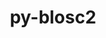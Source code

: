 ---
title: "py-blosc2"
layout: cache
categories: [package, develop]
meta: {"versions": ["2.6.2"], "compilers": ["gcc@=11.4.0"], "oss": ["ubuntu22.04"], "platforms": ["linux"], "targets": ["x86_64_v3"], "stacks": ["e4s", "root"], "num_specs": 13, "num_specs_by_stack": {"e4s": 13, "root": 13}}
spec_details: [{"hash": "x3zgg4ihy35mltvza7n22carf4ci4stp", "compiler": "gcc@=11.4.0", "versions": ["2.6.2"], "os": "ubuntu22.04", "platform": "linux", "target": "x86_64_v3", "variants": ["build_system=python_pip"], "stacks": ["e4s", "root"], "size": "-", "tarball": "https://binaries.spack.io/develop/build_cache/linux-ubuntu22.04-x86_64_v3/gcc-11.4.0/py-blosc2-2.6.2/linux-ubuntu22.04-x86_64_v3-gcc-11.4.0-py-blosc2-2.6.2-x3zgg4ihy35mltvza7n22carf4ci4stp.spack"}, {"hash": "b3be47yuclzlsalh7kd6yyotrb45c4os", "compiler": "gcc@=11.4.0", "versions": ["2.6.2"], "os": "ubuntu22.04", "platform": "linux", "target": "x86_64_v3", "variants": ["build_system=python_pip"], "stacks": ["e4s", "root"], "size": "-", "tarball": "https://binaries.spack.io/develop/build_cache/linux-ubuntu22.04-x86_64_v3/gcc-11.4.0/py-blosc2-2.6.2/linux-ubuntu22.04-x86_64_v3-gcc-11.4.0-py-blosc2-2.6.2-b3be47yuclzlsalh7kd6yyotrb45c4os.spack"}, {"hash": "pd2n7bvqbewubogu7h26jswaxikw6jiz", "compiler": "gcc@=11.4.0", "versions": ["2.6.2"], "os": "ubuntu22.04", "platform": "linux", "target": "x86_64_v3", "variants": ["build_system=python_pip"], "stacks": ["e4s", "root"], "size": "-", "tarball": "https://binaries.spack.io/develop/build_cache/linux-ubuntu22.04-x86_64_v3/gcc-11.4.0/py-blosc2-2.6.2/linux-ubuntu22.04-x86_64_v3-gcc-11.4.0-py-blosc2-2.6.2-pd2n7bvqbewubogu7h26jswaxikw6jiz.spack"}, {"hash": "jtw5higzkzckel77s333douc2k7a2ive", "compiler": "gcc@=11.4.0", "versions": ["2.6.2"], "os": "ubuntu22.04", "platform": "linux", "target": "x86_64_v3", "variants": ["build_system=python_pip"], "stacks": ["e4s", "root"], "size": "-", "tarball": "https://binaries.spack.io/develop/build_cache/linux-ubuntu22.04-x86_64_v3/gcc-11.4.0/py-blosc2-2.6.2/linux-ubuntu22.04-x86_64_v3-gcc-11.4.0-py-blosc2-2.6.2-jtw5higzkzckel77s333douc2k7a2ive.spack"}, {"hash": "is33rydydynkhe2ipm64ev773f6kzaos", "compiler": "gcc@=11.4.0", "versions": ["2.6.2"], "os": "ubuntu22.04", "platform": "linux", "target": "x86_64_v3", "variants": ["build_system=python_pip"], "stacks": ["e4s", "root"], "size": "-", "tarball": "https://binaries.spack.io/develop/build_cache/linux-ubuntu22.04-x86_64_v3/gcc-11.4.0/py-blosc2-2.6.2/linux-ubuntu22.04-x86_64_v3-gcc-11.4.0-py-blosc2-2.6.2-is33rydydynkhe2ipm64ev773f6kzaos.spack"}, {"hash": "mtgzypa6fxuiragb7c32luuwnfyrqfsy", "compiler": "gcc@=11.4.0", "versions": ["2.6.2"], "os": "ubuntu22.04", "platform": "linux", "target": "x86_64_v3", "variants": ["build_system=python_pip"], "stacks": ["e4s", "root"], "size": "-", "tarball": "https://binaries.spack.io/develop/build_cache/linux-ubuntu22.04-x86_64_v3/gcc-11.4.0/py-blosc2-2.6.2/linux-ubuntu22.04-x86_64_v3-gcc-11.4.0-py-blosc2-2.6.2-mtgzypa6fxuiragb7c32luuwnfyrqfsy.spack"}, {"hash": "pdvshbmbmfoiq34iwallartnauh2jntn", "compiler": "gcc@=11.4.0", "versions": ["2.6.2"], "os": "ubuntu22.04", "platform": "linux", "target": "x86_64_v3", "variants": ["build_system=python_pip"], "stacks": ["e4s", "root"], "size": "-", "tarball": "https://binaries.spack.io/develop/build_cache/linux-ubuntu22.04-x86_64_v3/gcc-11.4.0/py-blosc2-2.6.2/linux-ubuntu22.04-x86_64_v3-gcc-11.4.0-py-blosc2-2.6.2-pdvshbmbmfoiq34iwallartnauh2jntn.spack"}, {"hash": "h226xn4sw2pwtpx27yj55zxmpyaajfzl", "compiler": "gcc@=11.4.0", "versions": ["2.6.2"], "os": "ubuntu22.04", "platform": "linux", "target": "x86_64_v3", "variants": ["build_system=python_pip"], "stacks": ["e4s", "root"], "size": "-", "tarball": "https://binaries.spack.io/develop/build_cache/linux-ubuntu22.04-x86_64_v3/gcc-11.4.0/py-blosc2-2.6.2/linux-ubuntu22.04-x86_64_v3-gcc-11.4.0-py-blosc2-2.6.2-h226xn4sw2pwtpx27yj55zxmpyaajfzl.spack"}, {"hash": "26b26wn3bipmlxz25cx4dxmyjztgfb7n", "compiler": "gcc@=11.4.0", "versions": ["2.6.2"], "os": "ubuntu22.04", "platform": "linux", "target": "x86_64_v3", "variants": ["build_system=python_pip"], "stacks": ["e4s", "root"], "size": "-", "tarball": "https://binaries.spack.io/develop/build_cache/linux-ubuntu22.04-x86_64_v3/gcc-11.4.0/py-blosc2-2.6.2/linux-ubuntu22.04-x86_64_v3-gcc-11.4.0-py-blosc2-2.6.2-26b26wn3bipmlxz25cx4dxmyjztgfb7n.spack"}, {"hash": "cdw7tjc547esbhw4mrxxth5pguxh5iro", "compiler": "gcc@=11.4.0", "versions": ["2.6.2"], "os": "ubuntu22.04", "platform": "linux", "target": "x86_64_v3", "variants": ["build_system=python_pip"], "stacks": ["e4s", "root"], "size": "-", "tarball": "https://binaries.spack.io/develop/build_cache/linux-ubuntu22.04-x86_64_v3/gcc-11.4.0/py-blosc2-2.6.2/linux-ubuntu22.04-x86_64_v3-gcc-11.4.0-py-blosc2-2.6.2-cdw7tjc547esbhw4mrxxth5pguxh5iro.spack"}, {"hash": "hwsp3aaohhcri2k4ljvzmzmyzx57lbog", "compiler": "gcc@=11.4.0", "versions": ["2.6.2"], "os": "ubuntu22.04", "platform": "linux", "target": "x86_64_v3", "variants": ["build_system=python_pip"], "stacks": ["e4s", "root"], "size": "-", "tarball": "https://binaries.spack.io/develop/build_cache/linux-ubuntu22.04-x86_64_v3/gcc-11.4.0/py-blosc2-2.6.2/linux-ubuntu22.04-x86_64_v3-gcc-11.4.0-py-blosc2-2.6.2-hwsp3aaohhcri2k4ljvzmzmyzx57lbog.spack"}, {"hash": "uph7vnx3ztmerf226fu4cfhhhifdvcbs", "compiler": "gcc@=11.4.0", "versions": ["2.6.2"], "os": "ubuntu22.04", "platform": "linux", "target": "x86_64_v3", "variants": ["build_system=python_pip"], "stacks": ["e4s", "root"], "size": "-", "tarball": "https://binaries.spack.io/develop/build_cache/linux-ubuntu22.04-x86_64_v3/gcc-11.4.0/py-blosc2-2.6.2/linux-ubuntu22.04-x86_64_v3-gcc-11.4.0-py-blosc2-2.6.2-uph7vnx3ztmerf226fu4cfhhhifdvcbs.spack"}, {"hash": "7rpgl365qgftmut5bqxbzur44lxawgsj", "compiler": "gcc@=11.4.0", "versions": ["2.6.2"], "os": "ubuntu22.04", "platform": "linux", "target": "x86_64_v3", "variants": ["build_system=python_pip"], "stacks": ["e4s", "root"], "size": "-", "tarball": "https://binaries.spack.io/develop/build_cache/linux-ubuntu22.04-x86_64_v3/gcc-11.4.0/py-blosc2-2.6.2/linux-ubuntu22.04-x86_64_v3-gcc-11.4.0-py-blosc2-2.6.2-7rpgl365qgftmut5bqxbzur44lxawgsj.spack"}]
---